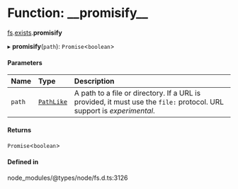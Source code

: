 # Function: \_\_promisify\_\_

[fs](../modules/fs.md).[exists](../modules/fs.exists-1.md).__promisify__

▸ **__promisify__**(`path`): `Promise`<`boolean`\>

#### Parameters

| Name | Type | Description |
| :------ | :------ | :------ |
| `path` | [`PathLike`](../types/fs.PathLike.md) | A path to a file or directory. If a URL is provided, it must use the `file:` protocol. URL support is _experimental_. |

#### Returns

`Promise`<`boolean`\>

#### Defined in

node_modules/@types/node/fs.d.ts:3126
